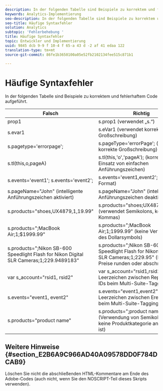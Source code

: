```yaml
---
description: In der folgenden Tabelle sind Beispiele zu korrektem und fehlerhaftem Code aufgeführt.
keywords: Analytics-Implementierung
seo-description: In der folgenden Tabelle sind Beispiele zu korrektem und fehlerhaftem Code aufgeführt.
seo-title: Häufige Syntaxfehler
solution: Analytics
subtopic: 'Fehlerbehebung '
title: Häufige Syntaxfehler
topic: Entwickler und Implementierung
uuid: 9845 dcb 9-9 f 10-4 f 65-a 43 d -2 af 41 edaa 122
translation-type: tm+mt
source-git-commit: 86fe1b3650100a05e52fb2102134fee515c871b1

---
```



# Häufige Syntaxfehler

In der folgenden Tabelle sind Beispiele zu korrektem und fehlerhaftem Code aufgeführt.

| Falsch | Richtig |
|---|---|
| prop1 | s.prop1 (verwendet „s.“) |
| s.evar1 | s.eVar1 (verwendet korrekte Großschreibung) |
| s.pagetype='errorpage'; | s.pageType='errorPage'; (verwendet korrekte Großschreibung) |
| s.tl(this,o,pageA) | s.tl(this,'o','pageA'); (korrekter Einsatz von einfachen Anführungszeichen) |
| s.events='event1'; s.events='event2'; | s.events='event1,event2'; (korrektes Format) |
| s.pageName="John" (intelligente Anführungszeichen aktiviert) | s.pageName="John" (intelligente Anführungszeichen deaktiviert) |
| s.products="shoes,UX4879,1,19.99" | s.products="shoes;UX4879;1;19.99" (verwendet Semikolons, keine Kommas) |
| s.products=";MacBook Air;1;$1999.99" | s.products=";MacBook Air;1;1999.99" (keine Verwendung des Dollarsymbols) |
| s.products=";Nikon SB-600 Speedlight Flash for Nikon Digital SLR Cameras;1;229.9489183" | s.products=";Nikon SB-600 Speedlight Flash for Nikon Digital SLR Cameras;1;229.95" (lange Preise runden oder abschneiden) |
| var s_account="rsid1, rsid2" | var s_account="rsid1,rsid2" (kein Leerzeichen zwischen Report Suite-IDs beim Multi-Suite-Tagging) |
| s.events="event1, event2" | s.events="event1,event2" (kein Leerzeichen zwischen Ereignis-IDs beim Multi-Suite-Tagging) |
| s.products="product name" | s.products=";product name" (Verwendung von Semikolon, wenn keine Produktkategorie angegeben ist) |

## Weitere Hinweise {#section_E2B6A9C966AD40A09578DD0F784DCAB9}

Löschen Sie nicht die abschließenden HTML-Kommentare am Ende des Adobe-Codes (auch nicht, wenn Sie den NOSCRIPT-Teil dieses Skripts verwenden).
